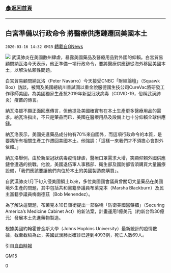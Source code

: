 ###  [:house:返回首頁](https://github.com/ourhimalayas/txt)
---

## 白宮準備以行政命令 將醫療供應鏈遷回美國本土
`2020-03-16 14:32 GM15` [轉載自GNews](https://gnews.org/zh-hant/142630/)

![](https://s3-ap-northeast-1.amazonaws.com/news.guo.offload.media/wp-content/uploads/2020/03/16142812/Noname-12.jpg)
武漢肺炎在美國數州肆虐，暴露美國藥品及醫療用品對外國的仰賴。白宮貿易顧問納瓦洛今天表示，他正準備一項行政命令，要將醫療供應鏈從海外移回美國本土，以解決依賴性問題。

白宮貿易顧問納瓦洛（Peter Navarro）今天接受CNBC「財經論壇」（Squawk Box）訪談，被問及美國總統川普試圖以重金說服德國生技公司CureVac將研發工作移師美國，為美國獨家生產抗2019年新型冠狀病毒（COVID-19，俗稱武漢肺炎）疫苗的傳言。

納瓦洛雖不願正面回應傳言，但他提及美國確實有在本土生產更多醫療用品的需求。納瓦洛指出，不只是藥品而已，美國在醫療用品及設備上也十分仰賴全球供應鏈。

納瓦洛表示，美國先進藥品成分約有70%來自國外，而這項行政命令的本質，是要將所有相關生產工作遷回美國本土。他強調：「這樣一來我們才不須擔心會對外依賴。」

納瓦洛舉例，由於新型冠狀病毒疫情肆虐，醫療口罩需求大增，突顯仰賴外國供應鏈會遭遇的挑戰。他說，美國退伍軍人事務部、衛生部及國防部皆須購買大量醫療設備，「我們應該要讓他們向位於本土的美國製造商購買」。

自武漢肺炎1月下旬入侵美國領土以來，多位美國國會議員曾關切大量藥品在美國境外生產的問題，其中包括共和黨籍參議員布萊克本（Marsha Blackburn）及民主黨籍參議員梅南德茲（Bob Menendez）。

為了解決這問題，布萊克本10日領銜提出一部俗稱「防衛美國醫藥櫃」（Securing America’s Medicine Cabinet Act）的新法案，計畫運用1億美元（約新台幣30億元）發展本土先進藥物製造。

根據美國約翰霍普金斯大學（Johns Hopkins University）最新統計的疫情數據，截至截稿為止，美國武漢肺炎確診已達到4093例，死亡人數69人。

引自[自由時報](https://news.ltn.com.tw/news/world/breakingnews/3102011)

GM15

0
